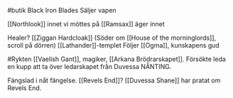 #butik 
Black Iron Blades Säljer vapen

[[Northlook]] innet vi möttes på
[[Ramsax]] äger innet

Healer?
[[Ziggan Hardcloak]] (Söder om [[House of the morninglords]], scroll på dörren) [[Lathander]]-templet
Följer [[Ogma]], kunskapens gud

#Rykten
[[Vaelish Gant]], magiker, [[Arkana Brödrarskapet]]. Försökte leda en kupp att ta över ledarskapet från Duvessa NÅNTING.

Fängslad i nåt fängelse. [[Revels End]]? [[Duvessa Shane]] har pratat om Revels End.